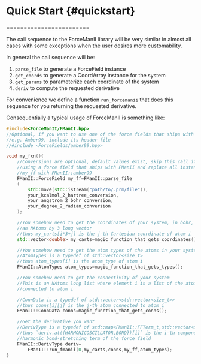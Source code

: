 # Quick Start               {#quickstart}
========================

The call sequence to the ForceManII library will be very similar in almost all
cases with some exceptions when the user desires more customability.

In general the call sequence will be:

1. `parse_file` to generate a ForceField instance
2. `get_coords` to generate a CoordArray instance for the system
3. `get_params` to parameterize each coordinate of the system
4. `deriv` to compute the requested derivative

For convenience we define a function `run_forcemanii` that does this sequence
for you returning the requested derivative.

Consequentially a typical usage of ForceManII is something like:

~~~.cpp
#include<ForceManII/FManII.hpp>
//Optional, if you want to use one of the force fields that ships with FManII
//e.g. Amber99, include its header file
//#include <ForceFields/amber99.hpp>

void my_fxn(){
    //Conversions are optional, default values exist, skip this call if you are
    //using a force field that ships with FManII and replace all instances of
    //my_ff with FManII::amber99
    FManII::ForceField my_ff=FManII::parse_file
    (
        std::move(std::istream("path/to/.prm/file")),
        your_kcalmol_2_hartree_conversion,
        your_angstrom_2_bohr_conversion,
        your_degree_2_radian_conversion
    );

    //You somehow need to get the coordinates of your system, in bohr, into
    //an NAtoms by 3 long vector
    //thus my_carts[i*3+j] is the j-th Cartesian coordinate of atom i
    std::vector<double> my_carts=magic_function_that_gets_coordinates();

    //You somehow need to get the atom types of the atoms in your system
    //AtomTypes is a typedef of std::vector<size_t>
    //thus atom_types[i] is the atom type of atom i
    FManII::AtomTypes atom_types=magic_function_that_gets_types();

    //You somehow need to get the connectivity of your system
    //This is an NAtoms long list where element i is a list of the atoms
    //connected to atom i

    //ConnData is a typedef of std::vector<std::vector<size_t>>
    //thus conns[i][j] is the j-th atom connected to atom i
    FManII::ConnData conns=magic_function_that_gets_conns();

    //Get the derivative you want
    //DerivType is a typedef of std::map<FManII::FFTerm_t,std::vector<double>>
    //thus `deriv.at({HARMONICOSCILLATOR,BOND})[i]` is the i-th component of the
    //harmonic bond-stretching term of the force field
    FManII::DerivType deriv=
        FManII::run_fmanii(0,my_carts,conns,my_ff,atom_types);
}
~~~


